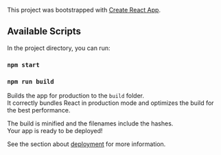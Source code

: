 This project was bootstrapped with [Create React App](https://github.com/facebook/create-react-app).

## Available Scripts

In the project directory, you can run:
### `npm start`


### `npm run build`

Builds the app for production to the `build` folder.<br />
It correctly bundles React in production mode and optimizes the build for the best performance.

The build is minified and the filenames include the hashes.<br />
Your app is ready to be deployed!

See the section about [deployment](https://facebook.github.io/create-react-app/docs/deployment) for more information.

